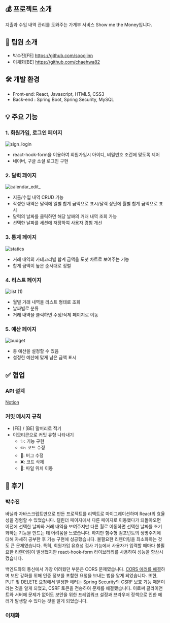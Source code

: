 ## 💰 프로젝트 소개

지출과 수입 내역 관리를 도와주는 가계부 서비스 Show me the Money입니다.

## 👥 팀원 소개

- 박수진[FE] <https://github.com/sooojinn>
- 이채화[BE] <https://github.com/chaehwa82>

## 🛠️ 개발 환경

- Front-end: React, Javascript, HTML5, CSS3
- Back-end : Spring Boot, Spring Security, MySQL

## 💡 주요 기능

### 1. 회원가입, 로그인 페이지

![sign_login](https://github.com/sooojinn/ShowMeTheMoney2.0/assets/155421665/50c3d03f-af63-4621-80d9-5b3c0b99b8f6)

- react-hook-form을 이용하여 회원가입시 아이디, 비밀번호 조건에 맞도록 제어
- 네이버, 구글 소셜 로그인 구현

### 2. 달력 페이지

![calendar_edit_](https://github.com/sooojinn/ShowMeTheMoney2.0/assets/155421665/749b3ca2-9fdc-4503-83f5-7d1fd32da626)


- 지출/수입 내역 CRUD 기능
- 작성한 내역은 달력에 일별 합계 금액으로 표시/달력 상단에 월별 합계 금액으로 표시
- 달력의 날짜를 클릭하면 해당 날짜의 거래 내역 조회 가능
- 선택한 날짜를 세션에 저장하여 사용자 경험 개선

### 3. 통계 페이지

![statics](https://github.com/sooojinn/ShowMeTheMoney2.0/assets/155421665/49060eca-3b4f-4ac6-9cfe-4b12d750da33)

- 거래 내역의 카테고리별 합계 금액을 도넛 차트로 보여주는 기능
- 합계 금액이 높은 순서대로 정렬

### 4. 리스트 페이지

![list (1)](https://github.com/sooojinn/ShowMeTheMoney2.0/assets/155421665/d930b8c7-81a6-4e83-ba80-7727585af190)

- 월별 거래 내역을 리스트 형태로 조회
- 날짜별로 분류
- 거래 내역을 클릭하면 수정/삭제 페이지로 이동

### 5. 예산 페이지

![budget](https://github.com/sooojinn/ShowMeTheMoney2.0/assets/155421665/a8d27a38-53d9-48a5-9cfc-85ce9bf4e21a)

- 총 예산을 설정할 수 있음
- 설정한 예산에 맞게 남은 금액 표시

## ✅ 협업

### API 설계

[Notion](https://checker-grease-ccf.notion.site/REST-API-6a3023013bbe41f6a514a4a9e13c3dc4?pvs=4)

### 커밋 메시지 규칙

- [FE] / [BE] 말머리로 적기
- 이모티콘으로 커밋 유형 나타내기
  - ✨: 기능 구현
  - ✏️: 코드 수정
  - 🐞: 버그 수정
  - ❌: 코드 삭제
  - 📁: 파일 위치 이동

## 📝 후기

### 박수진

바닐라 자바스크립트만으로 만든 프로젝트를 리액트로 마이그레이션하며 React의 효율성을 경험할 수 있었습니다. 캘린더 페이지에서 다른 페이지로 이동했다가 되돌아오면 이전에 선택한 날짜와 거래 내역을 보여주지만 다른 월로 이동하면 선택한 날짜를 초기화하는 기능을 만드는 데 어려움을 느꼈습니다. 하지만 함수형 컴포넌트의 생명주기에 대해 자세히 공부한 후 기능 구현에 성공했습니다.
불필요한 리렌더링을 최소화하는 것도 큰 문제였습니다. 특히, 회원가입 유효성 검사 기능에서 사용자가 입력할 때마다 불필요한 리렌더링이 발생했지만 react-hook-form 라이브러리를 사용하여 성능을 향상시켰습니다.

백엔드와의 통신에서 가장 어려웠던 부분은 CORS 문제였습니다. [CORS 에러를 해결](https://soojin-dev.vercel.app/posts/web/about_cors.mdx)하며 보안 강화를 위해 인증 정보를 포함한 요청을 보내는 법을 알게 되었습니다. 또한, PUT 및 DELETE 요청에서 발생한 에러는 Spring Security의 CSRF 보호 기능 때문이라는 것을 알게 되었고, CSRF 토큰을 전송하여 문제를 해결했습니다. 이로써 클라이언트와 서버에 문제가 없어도 보안을 위한 프레임워크 설정과 브라우저 정책으로 인한 에러가 발생할 수 있다는 것을 알게 되었습니다.

### 이채화
